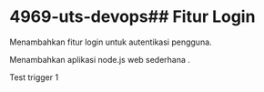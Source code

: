 # 4969-uts-devops## Fitur Login

Menambahkan fitur login untuk autentikasi pengguna.

Menambahkan aplikasi node.js web sederhana .

Test trigger 1
